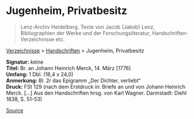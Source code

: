 # Jugenheim, Privatbesitz

> Lenz-Archiv Heidelberg. Texte von Jacob (Jakob) Lenz, Bibliographien der Werke und der Forschungsliteratur, Handschriften-Verzeichnisse etc.

[Verzeichnisse](moz-extension://d35bb3b2-ddfa-441d-8f41-a46474391c10/index.html) > [Handschriften](moz-extension://d35bb3b2-ddfa-441d-8f41-a46474391c10/index.html) > Jugenheim, Privatbesitz

**Signatur:** keine  
**Titel:** Br. an Johann Heinrich Merck, 14. März \[1776\]  
**Umfang:** 1 Dbl. (18,4 x 24,0)  
**Anmerkung:** Bl. 2r das Epigramm „Der Dichter, verliebt“  
**Druck:** FSt 129 (nach dem Erstdruck in: Briefe an und von Johann Heinrich Merck. \[…\] Aus den Handschriften hrsg. von Karl Wagner. Darmstadt: Diehl 1838, S. 51-53)


[Source](https://jacoblenz.de/verzeichnisse/handschriften/jugenheim.html)